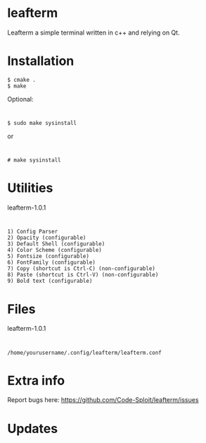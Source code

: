 # leafterm
Leafterm a simple terminal written in c++ and relying on Qt.

# Installation
    $ cmake .
    $ make
Optional:
#
    $ sudo make sysinstall
or
#
    # make sysinstall

# Utilities
leafterm-1.0.1
#
    1) Config Parser
    2) Opacity (configurable)
    3) Default Shell (configurable)
    4) Color Scheme (configurable)
    5) Fontsize (configurable)
    6) FontFamily (configurable)
    7) Copy (shortcut is Ctrl-C) (non-configurable)
    8) Paste (shortcut is Ctrl-V) (non-configurable)
    9) Bold text (configurable)

# Files
leafterm-1.0.1
#
    /home/yourusername/.config/leafterm/leafterm.conf

# Extra info
Report bugs here: https://github.com/Code-Sploit/leafterm/issues

# Updates
